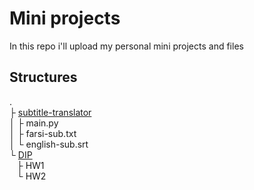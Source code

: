 
# Mini projects

In this repo i'll upload my personal mini projects and files

## Structures

.<br>
├ [subtitle-translator](./subtitle-translator/)<br>
│   ├ main.py<br>
│   ├ farsi-sub.txt<br>
│   └ english-sub.srt<br>
└ [DIP](./DIP/)<br>
&nbsp;&nbsp;&nbsp;├ HW1<br>
&nbsp;&nbsp;&nbsp;└ HW2<br>
